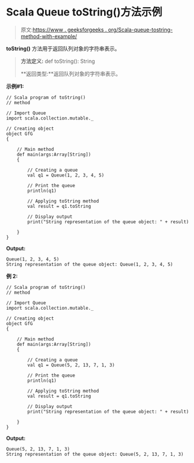 # Scala Queue toString()方法示例

> 原文:[https://www . geeksforgeeks . org/Scala-queue-tostring-method-with-example/](https://www.geeksforgeeks.org/scala-queue-tostring-method-with-example/)

**toString()** 方法用于返回队列对象的字符串表示。

> **方法定义:** def toString(): String
> 
> **返回类型:**返回队列对象的字符串表示。

**示例#1:**

```
// Scala program of toString() 
// method 

// Import Queue  
import scala.collection.mutable._

// Creating object 
object GfG 
{ 

    // Main method 
    def main(args:Array[String]) 
    { 

        // Creating a queue 
        val q1 = Queue(1, 2, 3, 4, 5) 

        // Print the queue
        println(q1)

        // Applying toString method 
        val result = q1.toString

        // Display output
        print("String representation of the queue object: " + result)

    } 
} 
```

**Output:**

```
Queue(1, 2, 3, 4, 5)
String representation of the queue object: Queue(1, 2, 3, 4, 5)

```

**例 2:**

```
// Scala program of toString() 
// method 

// Import Queue  
import scala.collection.mutable._

// Creating object 
object GfG 
{ 

    // Main method 
    def main(args:Array[String]) 
    { 

        // Creating a queue 
        val q1 = Queue(5, 2, 13, 7, 1, 3) 

        // Print the queue
        println(q1)

        // Applying toString method 
        val result = q1.toString

        // Display output
        print("String representation of the queue object: " + result)

    } 
} 
```

**Output:**

```
Queue(5, 2, 13, 7, 1, 3)
String representation of the queue object: Queue(5, 2, 13, 7, 1, 3)

```